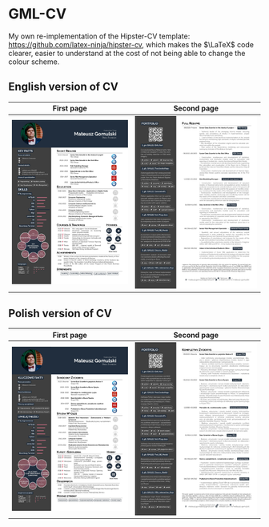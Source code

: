 # GML-CV
My own re-implementation of the Hipster-CV template: https://github.com/latex-ninja/hipster-cv, which makes the $\LaTeX$ code clearer, easier to understand at the cost of not being able to change the colour scheme.

## English version of CV

First page           |  Second page
:-------------------------:|:-------------------------:
![](/imgs/Mateusz_Gomulski_CV_page_1.jpg)  |  ![](/imgs/Mateusz_Gomulski_CV_page_2.jpg)

## Polish version of CV

First page          |  Second page
:-------------------------:|:-------------------------:
![](/imgs/Mateusz_Gomulski_CV_PL_page_1.jpg)  |  ![](/imgs/Mateusz_Gomulski_CV_PL_page_2.jpg)
